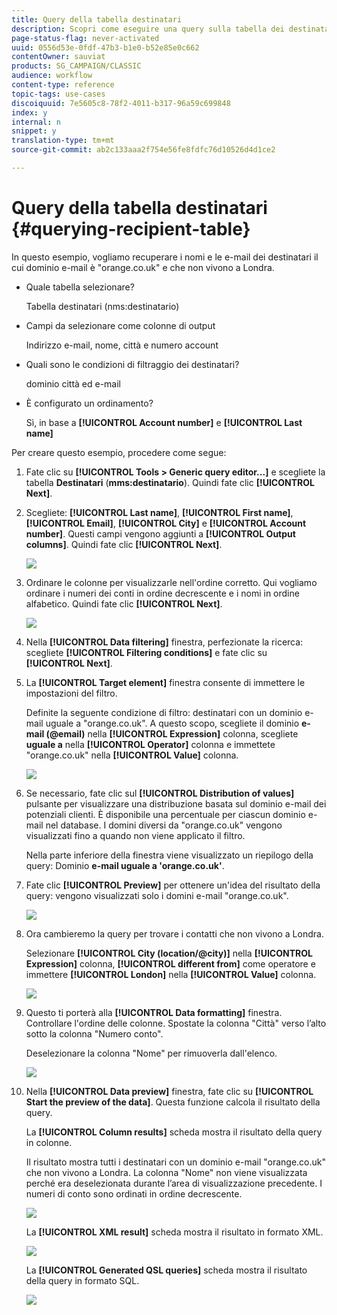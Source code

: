 ```yaml
---
title: Query della tabella destinatari
description: Scopri come eseguire una query sulla tabella dei destinatari
page-status-flag: never-activated
uuid: 0556d53e-0fdf-47b3-b1e0-b52e85e0c662
contentOwner: sauviat
products: SG_CAMPAIGN/CLASSIC
audience: workflow
content-type: reference
topic-tags: use-cases
discoiquuid: 7e5605c8-78f2-4011-b317-96a59c699848
index: y
internal: n
snippet: y
translation-type: tm+mt
source-git-commit: ab2c133aaa2f754e56fe8fdfc76d10526d4d1ce2

---
```



# Query della tabella destinatari {#querying-recipient-table}

In questo esempio, vogliamo recuperare i nomi e le e-mail dei destinatari il cui dominio e-mail è &quot;orange.co.uk&quot; e che non vivono a Londra.

* Quale tabella selezionare?

   Tabella destinatari (nms:destinatario)

* Campi da selezionare come colonne di output

   Indirizzo e-mail, nome, città e numero account

* Quali sono le condizioni di filtraggio dei destinatari?

   dominio città ed e-mail

* È configurato un ordinamento?

   Sì, in base a **[!UICONTROL Account number]** e **[!UICONTROL Last name]**

Per creare questo esempio, procedere come segue:

1. Fate clic su **[!UICONTROL Tools > Generic query editor...]** e scegliete la tabella **Destinatari** (**mms:destinatario**). Quindi fate clic **[!UICONTROL Next]**.
1. Scegliete: **[!UICONTROL Last name]**, **[!UICONTROL First name]**, **[!UICONTROL Email]**, **[!UICONTROL City]** e **[!UICONTROL Account number]**. Questi campi vengono aggiunti a **[!UICONTROL Output columns]**. Quindi fate clic **[!UICONTROL Next]**.

   ![](assets/query_editor_03.png)

1. Ordinare le colonne per visualizzarle nell&#39;ordine corretto. Qui vogliamo ordinare i numeri dei conti in ordine decrescente e i nomi in ordine alfabetico. Quindi fate clic **[!UICONTROL Next]**.

   ![](assets/query_editor_04.png)

1. Nella **[!UICONTROL Data filtering]** finestra, perfezionate la ricerca: scegliete **[!UICONTROL Filtering conditions]** e fate clic su **[!UICONTROL Next]**.
1. La **[!UICONTROL Target element]** finestra consente di immettere le impostazioni del filtro.

   Definite la seguente condizione di filtro: destinatari con un dominio e-mail uguale a &quot;orange.co.uk&quot;. A questo scopo, scegliete il dominio **e-mail (@email)** nella **[!UICONTROL Expression]** colonna, scegliete **uguale a** nella **[!UICONTROL Operator]** colonna e immettete &quot;orange.co.uk&quot; nella **[!UICONTROL Value]** colonna.

   ![](assets/query_editor_05.png)

1. Se necessario, fate clic sul **[!UICONTROL Distribution of values]** pulsante per visualizzare una distribuzione basata sul dominio e-mail dei potenziali clienti. È disponibile una percentuale per ciascun dominio e-mail nel database. I domini diversi da &quot;orange.co.uk&quot; vengono visualizzati fino a quando non viene applicato il filtro.

   Nella parte inferiore della finestra viene visualizzato un riepilogo della query: Dominio **e-mail uguale a &#39;orange.co.uk&#39;**.

1. Fate clic **[!UICONTROL Preview]** per ottenere un&#39;idea del risultato della query: vengono visualizzati solo i domini e-mail &quot;orange.co.uk&quot;.

   ![](assets/query_editor_nveau_17.png)

1. Ora cambieremo la query per trovare i contatti che non vivono a Londra.

   Selezionare **[!UICONTROL City (location/@city)]** nella **[!UICONTROL Expression]** colonna, **[!UICONTROL different from]** come operatore e immettere **[!UICONTROL London]** nella **[!UICONTROL Value]** colonna.

   ![](assets/query_editor_08.png)

1. Questo ti porterà alla **[!UICONTROL Data formatting]** finestra. Controllare l&#39;ordine delle colonne. Spostate la colonna &quot;Città&quot; verso l’alto sotto la colonna &quot;Numero conto&quot;.

   Deselezionare la colonna &quot;Nome&quot; per rimuoverla dall&#39;elenco.

   ![](assets/query_editor_nveau_15.png)

1. Nella **[!UICONTROL Data preview]** finestra, fate clic su **[!UICONTROL Start the preview of the data]**. Questa funzione calcola il risultato della query.

   La **[!UICONTROL Column results]** scheda mostra il risultato della query in colonne.

   Il risultato mostra tutti i destinatari con un dominio e-mail &quot;orange.co.uk&quot; che non vivono a Londra. La colonna &quot;Nome&quot; non viene visualizzata perché era deselezionata durante l’area di visualizzazione precedente. I numeri di conto sono ordinati in ordine decrescente.

   ![](assets/query_editor_nveau_12.png)

   La **[!UICONTROL XML result]** scheda mostra il risultato in formato XML.

   ![](assets/query_editor_nveau_13.png)

   La **[!UICONTROL Generated QSL queries]** scheda mostra il risultato della query in formato SQL.

   ![](assets/query_editor_nveau_14.png)
